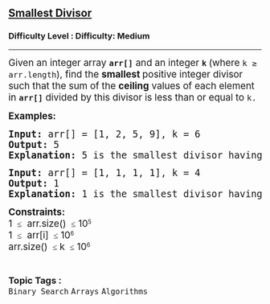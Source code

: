 <h2><a href="https://www.geeksforgeeks.org/problems/smallest-divisor/1">Smallest Divisor</a></h2><h3>Difficulty Level : Difficulty: Medium</h3><hr><div class="problems_problem_content__Xm_eO"><p><span style="font-size: 14pt;">Given an integer array <strong><code data-start="112" data-end="119">arr[]</code></strong> and an integer <strong><code data-start="135" data-end="138">k</code> </strong>(where <code data-start="146" data-end="162">k ≥ arr.length</code>), find the <strong data-start="174" data-end="211" data-is-only-node="">smallest </strong>positive integer divisor such that the sum of the <strong data-start="226" data-end="255">ceiling</strong> values of each element in <code data-start="275" data-end="280"><strong>arr[]</strong></code> divided by this divisor is less than or equal to <code data-start="332" data-end="335">k.</code></span></p>
<p><span style="font-size: 14pt;"><strong>Examples:</strong></span></p>
<pre><span style="font-size: 14pt;"><strong>Input: </strong>arr[] = [1, 2, 5, 9], k = 6
<strong>Output: </strong>5
<strong>Explanation: </strong>5 is the smallest divisor having sum of quotients (1 + 1 + 1 + 2 = 5) less than or equal to 6.<br></span></pre>
<pre><span style="font-size: 14pt;"><strong>Input: </strong>arr[] = [1, 1, 1, 1], k = 4
<strong>Output: </strong>1<br></span><span style="font-size: 14pt;"><strong>Explanation: </strong>1 is the smallest divisor having sum of quotients (1 + 1 + 1 + 1 = 4) less than or equal to 4.</span></pre>
<p><span style="font-size: 14pt;"><strong>Constraints:</strong><br>1&nbsp;</span><span style="background-color: #ffffff; color: #1e2229; font-family: Nunito; font-size: 17px;">&nbsp;</span><span style="background-color: #ffffff; color: #1e2229; font-family: Nunito; font-size: 17px;">≤</span><span style="font-size: 14pt;">&nbsp; arr.size() </span><span style="background-color: #ffffff; color: #1e2229; font-family: Nunito; font-size: 17px;">&nbsp;</span><span style="background-color: #ffffff; color: #1e2229; font-family: Nunito; font-size: 17px;">≤</span><span style="font-size: 14pt;">&nbsp;10</span><sup>5<br></sup><span style="font-size: 14pt;">1&nbsp;</span><span style="background-color: #ffffff; color: #1e2229; font-family: Nunito; font-size: 17px;">&nbsp;</span><span style="background-color: #ffffff; color: #1e2229; font-family: Nunito; font-size: 17px;">≤</span><span style="font-size: 14pt;">&nbsp; arr[i] </span><span style="background-color: #ffffff; color: #1e2229; font-family: Nunito; font-size: 17px;">&nbsp;</span><span style="background-color: #ffffff; color: #1e2229; font-family: Nunito; font-size: 17px;">≤</span><span style="font-size: 14pt;">&nbsp;10</span><sup>6<br></sup><span style="font-size: 14pt;">arr.size() </span><span style="background-color: #ffffff; color: #1e2229; font-family: Nunito; font-size: 17px;">&nbsp;</span><span style="background-color: #ffffff; color: #1e2229; font-family: Nunito; font-size: 17px;">≤</span><span style="font-size: 14pt;">&nbsp;k </span><span style="background-color: #ffffff; color: #1e2229; font-family: Nunito; font-size: 17px;">&nbsp;</span><span style="background-color: #ffffff; color: #1e2229; font-family: Nunito; font-size: 17px;">≤</span><span style="font-size: 14pt;">&nbsp;10</span><sup>6</sup></p></div><br><p><span style=font-size:18px><strong>Topic Tags : </strong><br><code>Binary Search</code>&nbsp;<code>Arrays</code>&nbsp;<code>Algorithms</code>&nbsp;